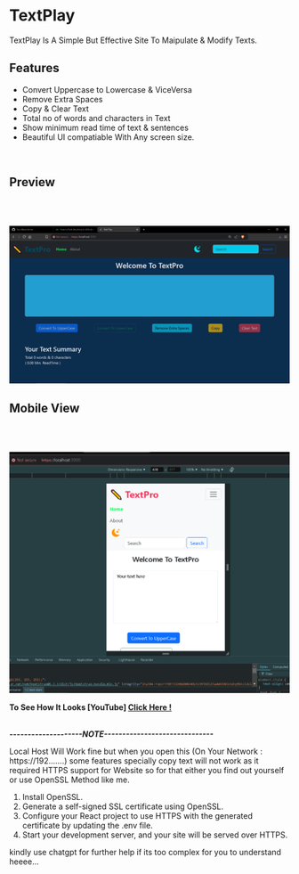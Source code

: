 # TextPlay

TextPlay Is A Simple But Effective Site To Maipulate & Modify Texts.
<br>

## Features

- Convert Uppercase to Lowercase & ViceVersa
- Remove Extra Spaces
- Copy & Clear Text
- Total no of words and characters in Text
- Show minimum read time of text & sentences
- Beautiful UI compatiable With Any screen size.
<br>

## Preview
<br>
<br>

![logo](https://github.com/MaZikal7nap/TextPlay/blob/main/Screenshot%20(212).png)

## <Strong>Mobile View</Strong></u>
<br>
<br>

![logo](https://github.com/MaZikal7nap/TextPlay/blob/main/Screenshot%20(214).png)

<b>To See How It Looks [YouTube] <a href="https://youtu.be/u4Ub_5c20q8">Click Here !</a></b> 
<br><br>

***--------------------NOTE------------------------------***

Local Host Will Work fine but when you open this (On Your Network : https://192.......) some features specially copy text will not work as it required HTTPS support for Website so for that either you find out yourself or use OpenSSL Method like me.

1. Install OpenSSL.
2. Generate a self-signed SSL certificate using OpenSSL.
3. Configure your React project to use HTTPS with the generated certificate by updating the .env file.
4. Start your development server, and your site will be served over HTTPS.

kindly use chatgpt for further help if its too complex for you to understand heeee...

  
